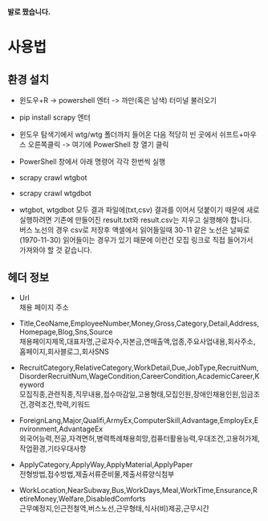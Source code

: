 **발로 짰습니다.**

# 사용법
## 환경 설치
* 윈도우+R -> powershell 엔터 -> 까만(혹은 남색) 터미널 불러오기
* pip install scrapy 엔터
* 윈도우 탐색기에서 wtg/wtg 폴더까지 들어온 다음 적당히 빈 곳에서 쉬프트+마우스 오른쪽클릭 -> 여기에 PowerShell 창 열기 클릭
* PowerShell 창에서 아래 명령어 각각 한번씩 실행
* scrapy crawl wtgbot
* scrapy crawl wtgdbot

* wtgbot, wtgdbot 모두 결과 파일에(txt,csv) 결과를 이어서 덧붙이기 때문에 새로 실행하려면 기존에 만들어진 result.txt와 result.csv는 지우고 실행해야 합니다.  
버스 노선의 경우 csv로 저장후 액셀에서 읽어들일때 30-11 같은 노선은 날짜로(1970-11-30) 읽어들이는 경우가 있기 때문에 이런건 모집 링크로 직접 들어가서 가져와야 할 것 같습니다.

## 헤더 정보
* Url  
채용 페이지 주소

* Title,CeoName,EmployeeNumber,Money,Gross,Category,Detail,Address,Homepage,Blog,Sns,Source  
채용페이지제목,대표자명,근로자수,자본금,연매출액,업종,주요사업내용,회사주소,홈페이지,회사블로그,회사SNS

* RecruitCategory,RelativeCategory,WorkDetail,Due,JobType,RecruitNum,DisorderRecruitNum,WageCondition,CareerCondition,AcademicCareer,Keyword  
모집직종,관련직종,직무내용,접수마감일,고용형태,모집인원,장애인채용인원,임금조건,경력조건,학력,키워드

* ForeignLang,Major,Qualifi,ArmyEx,ComputerSkill,Advantage,EmployEx,Environment,AdvantageEx  
외국어능력,전공,자격면허,병력특례채용희망,컴퓨터활용능력,우대조건,고용허가제,작업환경,기타우대사항

* ApplyCategory,ApplyWay,ApplyMaterial,ApplyPaper  
전형방법,접수방법,제출서류준비물,제출서류양식첨부

* WorkLocation,NearSubway,Bus,WorkDays,Meal,WorkTime,Ensurance,RetireMoney,Welfare,DisabledComforts  
근무예정지,인근전철역,버스노선,근무형태,식사(비)제공,근무시간

